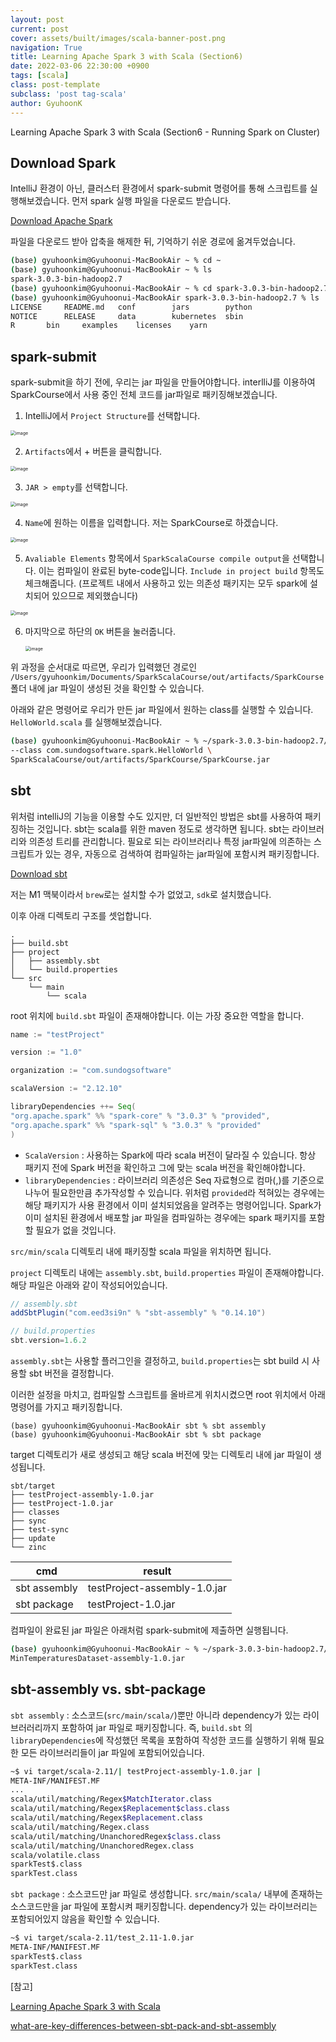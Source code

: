 ```yaml
---
layout: post
current: post
cover: assets/built/images/scala-banner-post.png
navigation: True
title: Learning Apache Spark 3 with Scala (Section6)
date: 2022-03-06 22:30:00 +0900
tags: [scala]
class: post-template
subclass: 'post tag-scala'
author: GyuhoonK
---
```


Learning Apache Spark 3 with Scala (Section6 - Running Spark on Cluster)

## Download Spark

IntelliJ 환경이 아닌, 클러스터 환경에서 spark-submit 명령어를 통해 스크립트를 실행해보겠습니다. 먼저 spark 실행 파일을 다운로드 받습니다.

[Download Apache Spark](https://spark.apache.org/downloads.html)

파일을 다운로드 받아 압축을 해제한 뒤, 기억하기 쉬운 경로에 옮겨두었습니다.

```bash
(base) gyuhoonkim@Gyuhoonui-MacBookAir ~ % cd ~
(base) gyuhoonkim@Gyuhoonui-MacBookAir ~ % ls
spark-3.0.3-bin-hadoop2.7
(base) gyuhoonkim@Gyuhoonui-MacBookAir ~ % cd spark-3.0.3-bin-hadoop2.7 
(base) gyuhoonkim@Gyuhoonui-MacBookAir spark-3.0.3-bin-hadoop2.7 % ls
LICENSE		README.md	conf		jars		python
NOTICE		RELEASE		data		kubernetes	sbin
R		bin		examples	licenses	yarn

```

## spark-submit

spark-submit을 하기 전에, 우리는 jar 파일을 만들어야합니다. interlliJ를 이용하여 SparkCourse에서 사용 중인 전체 코드를 jar파일로 패키징해보겠습니다. 

1. IntelliJ에서 `Project Structure`를 선택합니다.

<img src="../../assets/built/images/scala/jar1.png" alt="image" style="zoom:50%;" />

2. `Artifacts`에서 + 버튼을 클릭합니다.

<img src="../../assets/built/images/scala/jar2.png" alt="image" style="zoom:50%;" />

3. `JAR > empty`를 선택합니다.

<img src="../../assets/built/images/scala/jar3.png" alt="image" style="zoom:50%;" />

4. `Name`에 원하는 이름을 입력합니다. 저는 SparkCourse로 하겠습니다.

<img src="../../assets/built/images/scala/jar4.png" alt="image" style="zoom:50%;" />

5. `Avaliable Elements` 항목에서 `SparkScalaCourse compile output`을 선택합니다. 이는 컴파일이 완료된 byte-code입니다. `Include in project build` 항목도 체크해줍니다. (프로젝트 내에서 사용하고 있는 의존성 패키지는 모두 spark에 설치되어 있으므로 제외했습니다)

<img src="../../assets/built/images/scala/jar5.png" alt="image" style="zoom:50%;" />

6. 마지막으로 하단의 `OK` 버튼을 눌러줍니다.

   <img src="../../assets/built/images/scala/jar6.png" alt="image" style="zoom:50%;" />

위 과정을 순서대로 따르면, 우리가 입력했던 경로인 `/Users/gyuhoonkim/Documents/SparkScalaCourse/out/artifacts/SparkCourse` 폴더 내에 jar 파일이 생성된 것을 확인할 수 있습니다. 

아래와 같은 명령어로 우리가 만든 jar 파일에서 원하는 class를 실행할 수 있습니다.  `HelloWorld.scala` 를 실행해보겠습니다. 

```bash
(base) gyuhoonkim@Gyuhoonui-MacBookAir ~ % ~/spark-3.0.3-bin-hadoop2.7/bin/spark-submit \
--class com.sundogsoftware.spark.HelloWorld \
SparkScalaCourse/out/artifacts/SparkCourse/SparkCourse.jar 
```

## sbt

위처럼 intelliJ의 기능을 이용할 수도 있지만, 더 일반적인 방법은 sbt를 사용하여 패키징하는 것입니다. sbt는 scala를 위한 maven 정도로 생각하면 됩니다. sbt는 라이브러리와 의존성 트리를 관리합니다. 필요로 되는 라이브러리나 특정 jar파일에 의존하는 스크립트가 있는 경우, 자동으로 검색하여 컴파일하는 jar파일에 포함시켜 패키징합니다.

[Download sbt](https://www.scala-sbt.org/download.html)

저는 M1 맥북이라서 `brew`로는 설치할 수가 없었고, `sdk`로 설치했습니다.

이후 아래 디렉토리 구조를 셋업합니다.

```shell
.
├── build.sbt
├── project
│   ├── assembly.sbt
│   └── build.properties
└── src
    └── main
        └── scala
```

root 위치에 `build.sbt` 파일이 존재해야합니다. 이는 가장 중요한 역할을 합니다.

```scala
name := "testProject"

version := "1.0"

organization := "com.sundogsoftware"

scalaVersion := "2.12.10"

libraryDependencies ++= Seq(
"org.apache.spark" %% "spark-core" % "3.0.3" % "provided",
"org.apache.spark" %% "spark-sql" % "3.0.3" % "provided"
)
```

- `ScalaVersion` : 사용하는 Spark에 따라 scala 버전이 달라질 수 있습니다. 항상 패키지 전에 Spark 버전을 확인하고 그에 맞는 scala 버전을 확인해야합니다.  
- `libraryDependencies` :  라이브러리 의존성은 Seq 자료형으로 컴마(,)를 기준으로 나누어 필요한만큼 추가작성할 수 있습니다. 위처럼 `provided`라 적혀있는 경우에는 해당 패키지가 사용 환경에서 이미 설치되었음을 알려주는 명령어입니다. Spark가 이미 설치된 환경에서 배포할 jar 파일을 컴파일하는 경우에는 spark 패키지를 포함할 필요가 없을 것입니다. 

`src/min/scala` 디렉토리 내에 패키징할 scala 파일을 위치하면 됩니다.

`project` 디렉토리 내에는 `assembly.sbt`, `build.properties` 파일이 존재해야합니다. 해당 파일은 아래와 같이 작성되어있습니다.

```scala
// assembly.sbt
addSbtPlugin("com.eed3si9n" % "sbt-assembly" % "0.14.10")

// build.properties
sbt.version=1.6.2
```

`assembly.sbt`는 사용할 플러그인을 결정하고, `build.properties`는 sbt build 시 사용할 sbt 버전을 결정합니다.

이러한 설정을 마치고, 컴파일할 스크립트를 올바르게 위치시켰으면 root 위치에서 아래 명령어를 가지고 패키징합니다.

```shell
(base) gyuhoonkim@Gyuhoonui-MacBookAir sbt % sbt assembly
(base) gyuhoonkim@Gyuhoonui-MacBookAir sbt % sbt package
```

target 디렉토리가 새로 생성되고 해당 scala 버전에 맞는 디렉토리 내에 jar 파일이 생성됩니다.

```shell
sbt/target
├── testProject-assembly-1.0.jar
├── testProject-1.0.jar
├── classes
├── sync
├── test-sync
├── update
└── zinc
```

| cmd          | result                       |
| ------------ | ---------------------------- |
| sbt assembly | testProject-assembly-1.0.jar |
| sbt package  | testProject-1.0.jar          |

컴파일이 완료된 jar 파일은 아래처럼 spark-submit에 제출하면 실행됩니다.

```bash
(base) gyuhoonkim@Gyuhoonui-MacBookAir ~ % ~/spark-3.0.3-bin-hadoop2.7/bin/spark-submit \
MinTemperaturesDataset-assembly-1.0.jar
```

## sbt-assembly vs. sbt-package

`sbt assembly` :  소스코드(`src/main/scala/`)뿐만 아니라  dependency가 있는 라이브러러리까지 포함하여 jar 파일로 패키징합니다. 즉, `build.sbt` 의 `libraryDependencies`에 작성했던 목록을 포함하여 작성한 코드를 실행하기 위해 필요한 모든 라이브러리들이 jar 파일에 포함되어있습니다. 

```bash
~$ vi target/scala-2.11/| testProject-assembly-1.0.jar |
META-INF/MANIFEST.MF
...
scala/util/matching/Regex$MatchIterator.class
scala/util/matching/Regex$Replacement$class.class
scala/util/matching/Regex$Replacement.class
scala/util/matching/Regex.class
scala/util/matching/UnanchoredRegex$class.class
scala/util/matching/UnanchoredRegex.class
scala/volatile.class
sparkTest$.class
sparkTest.class
```



`sbt package` : 소스코드만 jar 파일로 생성합니다. `src/main/scala/` 내부에 존재하는 소스코드만을 jar 파일에 포함시켜 패키징합니다. dependency가 있는 라이브러리는 포함되어있지 않음을 확인할 수 있습니다.

```bash
~$ vi target/scala-2.11/test_2.11-1.0.jar
META-INF/MANIFEST.MF
sparkTest$.class
sparkTest.class
```



[참고]

[Learning Apache Spark 3 with Scala](https://www.udemy.com/course/best-scala-apache-spark/)

[what-are-key-differences-between-sbt-pack-and-sbt-assembly](https://stackoverflow.com/questions/22556499/what-are-key-differences-between-sbt-pack-and-sbt-assembly)
